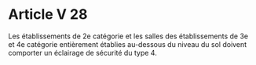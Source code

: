 # Article V 28

Les établissements de 2e catégorie et les salles des établissements de 3e et 4e catégorie entièrement établies au-dessous du niveau du sol doivent comporter un éclairage de sécurité du type 4.
